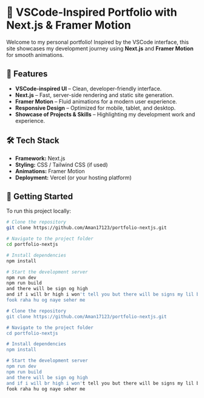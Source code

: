 # 🌌 VSCode-Inspired Portfolio with Next.js & Framer Motion

Welcome to my personal portfolio! Inspired by the VSCode interface, this site showcases my development journey using **Next.js** and **Framer Motion** for smooth animations.

## 🚀 Features

- **VSCode-inspired UI** – Clean, developer-friendly interface.
- **Next.js** – Fast, server-side rendering and static site generation.
- **Framer Motion** – Fluid animations for a modern user experience.
- **Responsive Design** – Optimized for mobile, tablet, and desktop.
- **Showcase of Projects & Skills** – Highlighting my development work and experience.

## 🛠️ Tech Stack

- **Framework:** Next.js  
- **Styling:** CSS / Tailwind CSS (if used)  
- **Animations:** Framer Motion  
- **Deployment:** Vercel (or your hosting platform)  

## 🚀 Getting Started

To run this project locally:

```bash
# Clone the repository
git clone https://github.com/Aman17123/portfolio-nextjs.git

# Navigate to the project folder
cd portfolio-nextjs

# Install dependencies
npm install

# Start the development server
npm run dev
npm run build 
and there will be sign og high
and if i will br high i won't tell you but there will be signs my lil bro
fook raha hu og naye seher me

# Clone the repository
git clone https://github.com/Aman17123/portfolio-nextjs.git

# Navigate to the project folder
cd portfolio-nextjs

# Install dependencies
npm install

# Start the development server
npm run dev
npm run build 
and there will be sign og high
and if i will br high i won't tell you but there will be signs my lil bro
fook raha hu og naye seher me